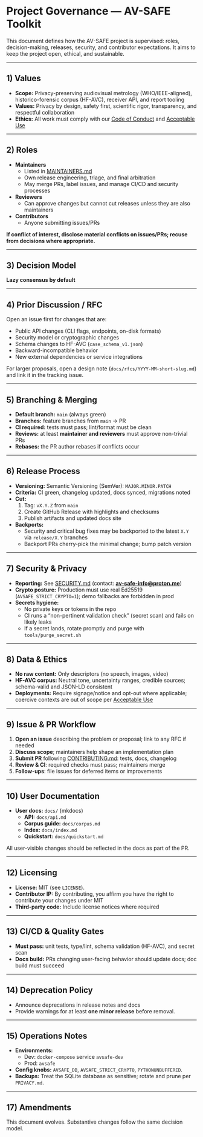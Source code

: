 # Project Governance — AV-SAFE Toolkit

This document defines how the AV-SAFE project is supervised: roles, decision-making, releases, security, and contributor expectations. It aims to keep the project open, ethical, and sustainable.

---

## 1) Values

- **Scope:** Privacy-preserving audiovisual metrology (WHO/IEEE-aligned), historico-forensic corpus (HF-AVC), receiver API, and report tooling
- **Values:** Privacy by design, safety first, scientific rigor, transparency, and respectful collaboration
- **Ethics:** All work must comply with our [Code of Conduct](CODE_OF_CONDUCT.md) and [Acceptable Use](ACCEPTABLE_USE.md)

---

## 2) Roles

- **Maintainers**  
  - Listed in [MAINTAINERS.md](MAINTAINERS.md)  
  - Own release engineering, triage, and final arbitration
  - May merge PRs, label issues, and manage CI/CD and security processes
- **Reviewers**  
  - Can approve changes but cannot cut releases unless they are also maintainers
- **Contributors**  
  - Anyone submitting issues/PRs

**If conflict of interest, disclose material conflicts on issues/PRs; recuse from decisions where appropriate.**

---

## 3) Decision Model

**Lazy consensus by default**  

---

## 4) Prior Discussion / RFC

Open an issue first for changes that are:
- Public API changes (CLI flags, endpoints, on-disk formats)
- Security model or cryptographic changes
- Schema changes to HF-AVC (`case_schema_v1.json`)  
- Backward-incompatible behavior  
- New external dependencies or service integrations

For larger proposals, open a design note (`docs/rfcs/YYYY-MM-short-slug.md`) and link it in the tracking issue.

---

## 5) Branching & Merging

- **Default branch:** `main` (always green)  
- **Branches:** feature branches from `main` → PR 
- **CI required:** tests must pass; lint/format must be clean  
- **Reviews:** at least **maintainer and reviewers** must approve non-trivial PRs  
- **Rebases:** the PR author rebases if conflicts occur

---

## 6) Release Process

- **Versioning:** Semantic Versioning (SemVer): `MAJOR.MINOR.PATCH`
- **Criteria:** CI green, changelog updated, docs synced, migrations noted
- **Cut:**  
  1. Tag: `vX.Y.Z` from `main`  
  2. Create GitHub Release with highlights and checksums  
  3. Publish artifacts and updated docs site
- **Backports:**  
  - Security and critical bug fixes may be backported to the latest `X.Y` via `release/X.Y` branches
  - Backport PRs cherry-pick the minimal change; bump patch version

---

## 7) Security & Privacy

- **Reporting:** See [SECURITY.md](SECURITY.md) (contact: **av-safe-info@proton.me**)  
- **Crypto posture:** Production must use real Ed25519 (`AVSAFE_STRICT_CRYPTO=1`); demo fallbacks are forbidden in prod  
- **Secrets hygiene:**  
  - No private keys or tokens in the repo
  - CI runs a “non-pertinent validation check” (secret scan) and fails on likely leaks  
  - If a secret lands, rotate promptly and purge with `tools/purge_secret.sh`

---

## 8) Data & Ethics

- **No raw content:** Only descriptors (no speech, images, video) 
- **HF-AVC corpus:** Neutral tone, uncertainty ranges, credible sources; schema-valid and JSON-LD consistent  
- **Deployments:** Require signage/notice and opt-out where applicable; coercive contexts are out of scope per [Acceptable Use](ACCEPTABLE_USE.md)

---

## 9) Issue & PR Workflow

1. **Open an issue** describing the problem or proposal; link to any RFC if needed 
2. **Discuss scope**; maintainers help shape an implementation plan
3. **Submit PR** following [CONTRIBUTING.md](CONTRIBUTING.md): tests, docs, changelog  
4. **Review & CI**: required checks must pass; maintainers merge 
5. **Follow-ups**: file issues for deferred items or improvements

---

## 10) User Documentation

- **User docs:** `docs/` (mkdocs)
  - **API:** `docs/api.md`
  - **Corpus guide:** `docs/corpus.md`
  - **Index:** `docs/index.md`
  - **Quickstart:** `docs/quickstart.md`
  
All user-visible changes should be reflected in the docs as part of the PR.

---

## 12) Licensing

- **License:** MIT (see `LICENSE`).  
- **Contributor IP:** By contributing, you affirm you have the right to contribute your changes under MIT 
- **Third-party code:** Include license notices where required

---

## 13) CI/CD & Quality Gates

- **Must pass:** unit tests, type/lint, schema validation (HF-AVC), and secret scan
- **Docs build:** PRs changing user-facing behavior should update docs; doc build must succeed

---

## 14) Deprecation Policy

- Announce deprecations in release notes and docs  
- Provide warnings for at least **one minor release** before removal.  

---

## 15) Operations Notes

- **Environments:**  
  - Dev: `docker-compose` service `avsafe-dev`
  - Prod: `avsafe` 
- **Config knobs:** `AVSAFE_DB`, `AVSAFE_STRICT_CRYPTO`, `PYTHONUNBUFFERED`.  
- **Backups:** Treat the SQLite database as sensitive; rotate and prune per `PRIVACY.md`.


---

## 17) Amendments

This document evolves. Substantive changes follow the same decision model.
